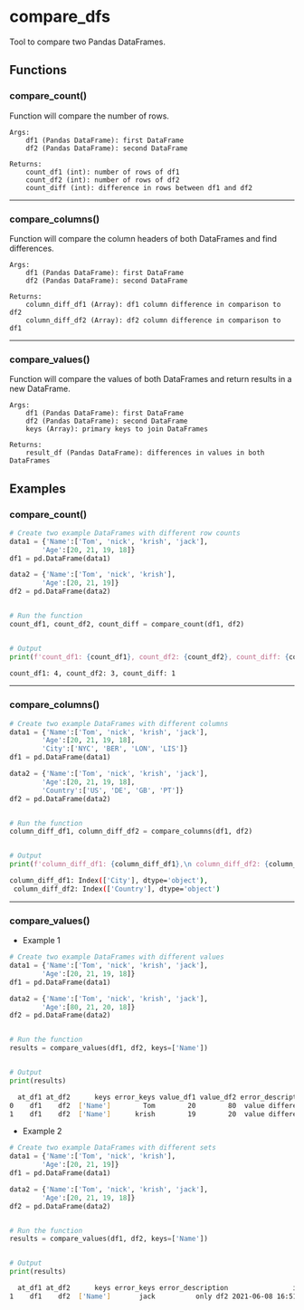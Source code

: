 # compare_dfs

Tool to compare two Pandas DataFrames.

## Functions

### compare_count()
Function will compare the number of rows.

    Args:
        df1 (Pandas DataFrame): first DataFrame
        df2 (Pandas DataFrame): second DataFrame

    Returns:
        count_df1 (int): number of rows of df1
        count_df2 (int): number of rows of df2
        count_diff (int): difference in rows between df1 and df2

---
### compare_columns()
Function will compare the column headers of both DataFrames and find differences.

    Args:
        df1 (Pandas DataFrame): first DataFrame
        df2 (Pandas DataFrame): second DataFrame

    Returns:
        column_diff_df1 (Array): df1 column difference in comparison to df2
        column_diff_df2 (Array): df2 column difference in comparison to df1

---
### compare_values()
Function will compare the values of both DataFrames and return results in a new DataFrame.

    Args:
        df1 (Pandas DataFrame): first DataFrame
        df2 (Pandas DataFrame): second DataFrame
        keys (Array): primary keys to join DataFrames

    Returns:
        result_df (Pandas DataFrame): differences in values in both DataFrames

## Examples

### compare_count()

```python
# Create two example DataFrames with different row counts
data1 = {'Name':['Tom', 'nick', 'krish', 'jack'],
        'Age':[20, 21, 19, 18]}
df1 = pd.DataFrame(data1)

data2 = {'Name':['Tom', 'nick', 'krish'],
        'Age':[20, 21, 19]}
df2 = pd.DataFrame(data2)


# Run the function
count_df1, count_df2, count_diff = compare_count(df1, df2)


# Output
print(f'count_df1: {count_df1}, count_df2: {count_df2}, count_diff: {count_diff}')
```
```bash
count_df1: 4, count_df2: 3, count_diff: 1
```
---
### compare_columns()

```python
# Create two example DataFrames with different columns
data1 = {'Name':['Tom', 'nick', 'krish', 'jack'],
        'Age':[20, 21, 19, 18],
        'City':['NYC', 'BER', 'LON', 'LIS']}
df1 = pd.DataFrame(data1)

data2 = {'Name':['Tom', 'nick', 'krish', 'jack'],
        'Age':[20, 21, 19, 18],
        'Country':['US', 'DE', 'GB', 'PT']}
df2 = pd.DataFrame(data2)


# Run the function
column_diff_df1, column_diff_df2 = compare_columns(df1, df2)


# Output
print(f'column_diff_df1: {column_diff_df1},\n column_diff_df2: {column_diff_df2}')
```
```bash
column_diff_df1: Index(['City'], dtype='object'),
 column_diff_df2: Index(['Country'], dtype='object')
```
---
### compare_values()

* Example 1

```python
# Create two example DataFrames with different values
data1 = {'Name':['Tom', 'nick', 'krish', 'jack'],
        'Age':[20, 21, 19, 18]}
df1 = pd.DataFrame(data1)

data2 = {'Name':['Tom', 'nick', 'krish', 'jack'],
        'Age':[80, 21, 20, 18]}
df2 = pd.DataFrame(data2)


# Run the function
results = compare_values(df1, df2, keys=['Name'])


# Output
print(results)
```
```bash
  at_df1 at_df2      keys error_keys value_df1 value_df2 error_description error_field                inserted_at
0    df1    df2  ['Name']        Tom        20        80  value difference         Age 2021-06-08 16:47:10.097277
1    df1    df2  ['Name']      krish        19        20  value difference         Age 2021-06-08 16:47:10.097277
```

* Example 2

```python
# Create two example DataFrames with different sets
data1 = {'Name':['Tom', 'nick', 'krish'],
        'Age':[20, 21, 19]}
df1 = pd.DataFrame(data1)

data2 = {'Name':['Tom', 'nick', 'krish', 'jack'],
        'Age':[20, 21, 19, 18]}
df2 = pd.DataFrame(data2)


# Run the function
results = compare_values(df1, df2, keys=['Name'])


# Output
print(results)
```
```bash
  at_df1 at_df2      keys error_keys error_description                inserted_at
1    df1    df2  ['Name']       jack          only df2 2021-06-08 16:51:16.643965
```